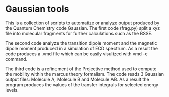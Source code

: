 # Gaussian tools

This is a collection of scripts to automatize or analyze output produced by the Quantum Chemistry code Gaussian. 
The first code (frag.py) split a xyz file into molecular fragments for further calculations such as the BSSE. 

The second code analyze the transition dipole moment and the magnetic dipole moment produced in a simulation of
ECD spectrum. As a result the code produces a .vmd file which can be easily visulized with vmd -e command.

The third code is a refinement of the Projective method used to compute the mobility within the marcus theory formalism. 
The code reads 3 Gaussian output files: Molecule A, Molecule B and Molecule AB. As a result the program produces the values 
of the transfer integrals for selected energy levels.
